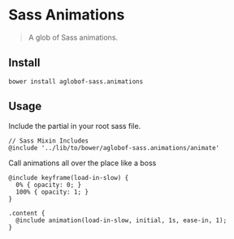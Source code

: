 # Sass Animations

> A glob of Sass animations.

## Install

`bower install aglobof-sass.animations`
 
## Usage
 
Include the partial in your root sass file.

```
// Sass Mixin Includes
@include '../lib/to/bower/aglobof-sass.animations/animate'
```
 
Call animations all over the place like a boss
 
```
@include keyframe(load-in-slow) {
  0% { opacity: 0; }
  100% { opacity: 1; }
}

.content {
  @include animation(load-in-slow, initial, 1s, ease-in, 1);
}
```
